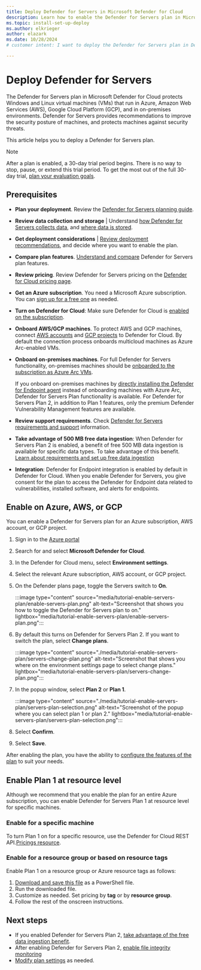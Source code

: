 ```yaml
---
title: Deploy Defender for Servers in Microsoft Defender for Cloud
description: Learn how to enable the Defender for Servers plan in Microsoft Defender for Cloud.
ms.topic: install-set-up-deploy
ms.author: elkrieger
author: elazark
ms.date: 10/28/2024
# customer intent: I want to deploy the Defender for Servers plan in Defender for Cloud so that I can protect connected machines and reduce security risk.

---
```


# Deploy Defender for Servers

The Defender for Servers plan in Microsoft Defender for Cloud protects Windows and Linux virtual machines (VMs) that run in Azure, Amazon Web Services (AWS), Google Cloud Platform (GCP), and in on-premises environments. Defender for Servers provides recommendations to improve the security posture of machines, and protects machines against security threats.

This article helps you to deploy a Defender for Servers plan.

> [!NOTE]
> After a plan is enabled, a 30-day trial period begins. There is no way to stop, pause, or extend this trial period. To get the most out of the full 30-day trial, [plan your evaluation goals](plan-defender-for-servers.md).

## Prerequisites

- **Plan your deployment**. Review the [Defender for Servers planning guide](plan-defender-for-servers.md).
- **Review data collection and storage** | Understand [how Defender for Servers collects data](plan-defender-for-servers-agents.md), and [where data is stored](plan-defender-for-servers-data-workspace.md).
- **Get deployment considerations** | [Review deployment recommendations](plan-defender-for-servers-select-plan.md), and decide where you want to enable the plan.
- **Compare plan features**. [Understand and compare](defender-for-servers-overview.md) Defender for Servers plan features.
- **Review pricing**. Review Defender for Servers pricing on the [Defender for Cloud pricing page](https://azure.microsoft.com/pricing/details/defender-for-cloud/).
- **Get an Azure subscription**. You need a Microsoft Azure subscription. You can [sign up for a free one](https://azure.microsoft.com/pricing/free-trial/) as needed.
- **Turn on Defender for Cloud**: Make sure Defender for Cloud is [enabled on the subscription](connect-azure-subscription.md).
- **Onboard AWS/GCP machines**. To protect AWS and GCP machines, connect [AWS accounts](quickstart-onboard-aws.md) and [GCP projects](quickstart-onboard-gcp.md) to Defender for Cloud. By default the connection process onboards multicloud machines as Azure Arc-enabled VMs.
- **Onboard on-premises machines**. For full Defender for Servers functionality, on-premises machines should be [onboarded to the subscription as Azure Arc VMs](quickstart-onboard-machines.md).

    If you onboard on-premises machines by [directly installing the Defender for Endpoint agent](onboard-machines-with-defender-for-endpoint.md) instead of onboarding machines with Azure Arc, Defender for Servers Plan functionality is available. For Defender for Servers Plan 2, in addition to Plan 1 features, only the premium Defender Vulnerability Management features are available.

- **Review support requirements**. Check [Defender for Servers requirements and support](support-matrix-defender-for-servers.md) information.
- **Take advantage of 500 MB free data ingestion**: When Defender for Servers Plan 2 is enabled, a benefit of free 500 MB data ingestion is available for specific data types. To take advantage of this benefit. [Learn about requirements and set up free data ingestion](data-ingestion-benefit.md)
- **Integration**: Defender for Endpoint integration is enabled by default in Defender for Cloud. When you enable Defender for Servers, you give consent for the plan to access the Defender for Endpoint data related to vulnerabilities, installed software, and alerts for endpoints.

## Enable on Azure, AWS, or GCP

You can enable a Defender for Servers plan for an Azure subscription, AWS account, or GCP project. 

1. Sign in to the [Azure portal](https://portal.azure.com)

1. Search for and select **Microsoft Defender for Cloud**.

1. In the Defender for Cloud menu, select **Environment settings**.

1. Select the relevant Azure subscription, AWS account, or GCP project.

1. On the Defender plans page, toggle the Servers switch to **On**.

    :::image type="content" source="media/tutorial-enable-servers-plan/enable-servers-plan.png" alt-text="Screenshot that shows you how to toggle the Defender for Servers plan to on." lightbox="media/tutorial-enable-servers-plan/enable-servers-plan.png":::

1. By default this turns on Defender for Servers Plan 2. If you want to switch the plan, select **Change plans**.

    :::image type="content" source="./media/tutorial-enable-servers-plan/servers-change-plan.png" alt-text="Screenshot that shows you where on the environment settings page to select change plans." lightbox="media/tutorial-enable-servers-plan/servers-change-plan.png":::

1. In the popup window, select **Plan 2** or **Plan 1**.

    :::image type="content" source="./media/tutorial-enable-servers-plan/servers-plan-selection.png" alt-text="Screenshot of the popup where you can select plan 1 or plan 2." lightbox="media/tutorial-enable-servers-plan/servers-plan-selection.png":::

1. Select **Confirm**.

1. Select **Save**.

After enabling the plan, you have the ability to [configure the features of the plan](configure-servers-coverage.md) to suit your needs.


## Enable Plan 1 at resource level

Although we recommend that you enable the plan for an entire Azure subscription, you can enable Defender for Servers Plan 1 at resource level for specific machines.

### Enable for a specific machine

To turn Plan 1 on for a specific resource, use the Defender for Cloud REST API.[Pricings resource](/rest/api/defenderforcloud/pricings).

### Enable for a resource group or based on resource tags

Enable Plan 1 on a resource group or Azure resource tags as follows:

1. [Download and save this file](https://github.com/Azure/Microsoft-Defender-for-Cloud/tree/main/Powershell%20scripts/Defender%20for%20Servers%20on%20resource%20level) as a PowerShell file.
1. Run the downloaded file.
1. Customize as needed. Set pricing by **tag** or by **resource group**.
1. Follow the rest of the onscreen instructions.

## Next steps

- If you enabled Defender for Servers Plan 2, [take advantage of the free data ingestion benefit](data-ingestion-benefit.md).
- After enabling Defender for Servers Plan 2, [enable file integrity monitoring](file-integrity-monitoring-enable-defender-endpoint.md) 
- [Modify plan settings](configure-servers-coverage.md) as needed.
